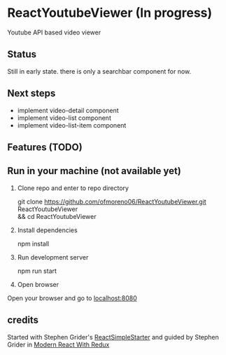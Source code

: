 # ReactYoutubeViewer (In progress)

Youtube API based video viewer

## Status
Still in early state. there is only a searchbar component for now.

## Next steps
- implement video-detail component
- implement video-list component
- implement video-list-item component

## Features (TODO)

## Run in your machine (not available yet)

1. Clone repo and enter to repo directory

    git clone https://github.com/ofmoreno06/ReactYoutubeViewer.git ReactYoutubeViewer \
    && cd ReactYoutubeViewer

2. Install dependencies

    npm install

3. Run development server

    npm run start

4. Open browser

Open your browser and go to [localhost:8080](localhost:8080)

    

## credits
Started with Stephen Grider's [ReactSimpleStarter](https://github.com/StephenGrider/ReduxSimpleStarter) and guided by Stephen Grider in [Modern React With Redux](https://www.udemy.com/the-complete-react-native-and-redux-course/)


